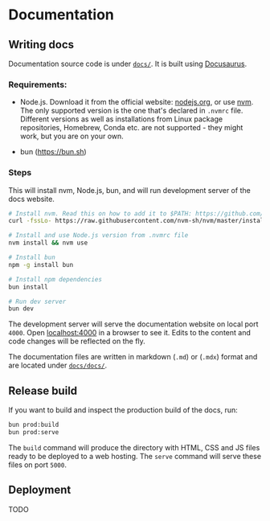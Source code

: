 # Documentation

## Writing docs

Documentation source code is under [`docs/`](../docs). It is built using [Docusaurus](https://docusaurus.io/).

### Requirements:

- Node.js. Download it from the official website: [nodejs.org](https://nodejs.org), or use [nvm](https://github.com/nvm-sh/nvm). The only supported version is the one that's declared in `.nvmrc` file. Different versions as well as installations from Linux package repositories, Homebrew, Conda etc. are not supported - they might work, but you are on your own.

- bun (https://bun.sh)

### Steps

This will install nvm, Node.js, bun, and will run development server of the docs website.

```bash
# Install nvm. Read this on how to add it to $PATH: https://github.com/nvm-sh/nvm
curl -fssLo- https://raw.githubusercontent.com/nvm-sh/nvm/master/install.sh | bash

# Install and use Node.js version from .nvmrc file
nvm install && nvm use

# Install bun
npm -g install bun

# Install npm dependencies
bun install

# Run dev server
bun dev
```

The development server will serve the documentation website on local port `4000`. Open [localhost:4000](http://localhost:4000) in a browser to see it. Edits to the content and code changes will be reflected on the fly.

The documentation files are written in markdown (`.md`) or (`.mdx`) format and are located under [`docs/docs/`](../docs/docs).

## Release build

If you want to build and inspect the production build of the docs, run:

```bash
bun prod:build
bun prod:serve
```

The `build` command will produce the directory with HTML, CSS and JS files ready to be deployed to a web hosting. The `serve` command will serve these files on port `5000`.

## Deployment

TODO

